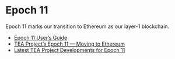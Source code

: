 # Epoch 11

Epoch 11 marks our transition to Ethereum as our layer-1 blockchain.

* [Epoch 11 User’s Guide](https://teaproject.medium.com/epoch-11-testers-guide-7657cd2ff7da)
* [TEA Project’s Epoch 11 — Moving to Ethereum](https://teaproject.medium.com/tea-projects-epoch-11-moving-to-ethereum-fddcfeff4f7)
* [Latest TEA Project Developments for Epoch 11](https://teaproject.medium.com/latest-tea-project-developments-for-epoch-11-ee3fa98381f3)

